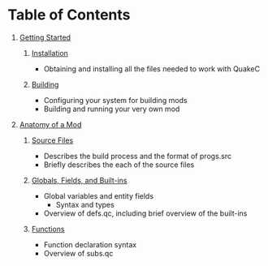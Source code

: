 # Table of Contents

1. [Getting Started](chapter-1.md)

   1. [Installation](chapter-1.md#installation)
      * Obtaining and installing all the files needed to work with QuakeC

   2. [Building](chapter-1.md#building)
      * Configuring your system for building mods
      * Building and running your very own mod

2. [Anatomy of a Mod](chapter-2.md)

   1. [Source Files](chapter-2.md#source-files)
      * Describes the build process and the format of progs.src
      * Briefly describes the each of the source files

   2. [Globals, Fields, and Built-ins](chapter-2.md#globals-fields-and-built-ins)
      * Global variables and entity fields
        * Syntax and types
      * Overview of defs.qc, including brief overview of the built-ins

   3. [Functions](chapter-2.md#functions)
      * Function declaration syntax
      * Overview of subs.qc


